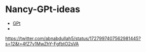 # Nancy-GPt-ideas

- [GPt](https://youtu.be/OpKAuXElwAQ?si=ZrmxTyqDCUVr0CcU)
- 
https://twitter.com/abnabdullah5/status/1727997407562981445?s=12&t=4fZ7v1MwZhY-FgfbtO2sVA
